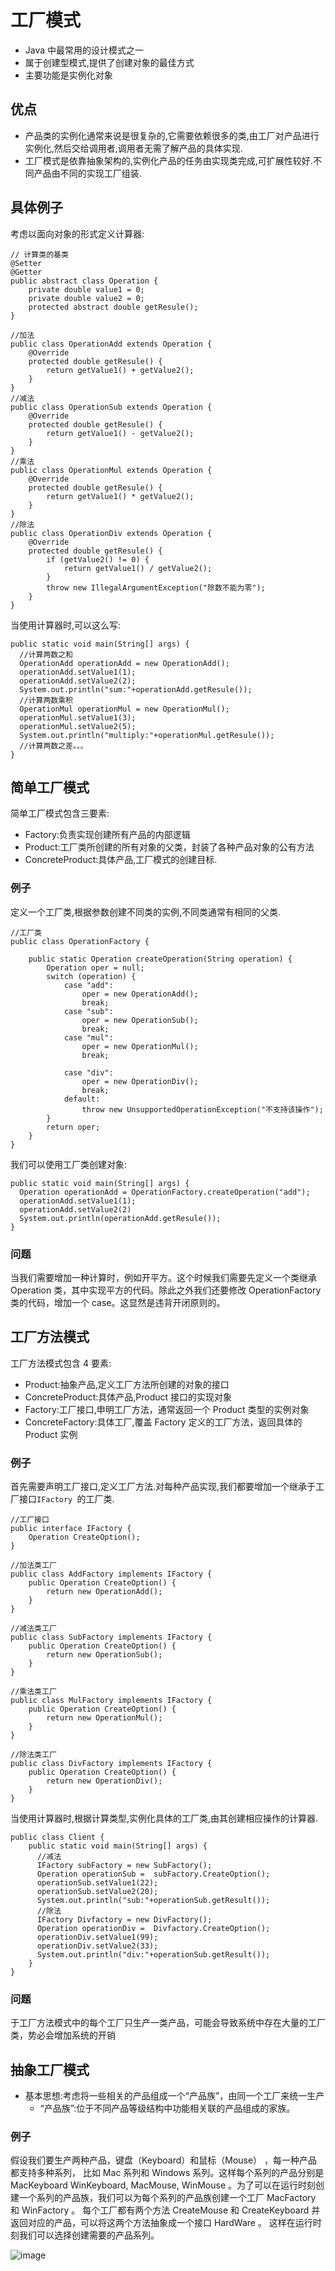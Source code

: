 # 工厂模式
- Java 中最常用的设计模式之一
- 属于创建型模式,提供了创建对象的最佳方式
- 主要功能是实例化对象
## 优点
- 产品类的实例化通常来说是很复杂的,它需要依赖很多的类,由工厂对产品进行实例化,然后交给调用者,调用者无需了解产品的具体实现.
- 工厂模式是依靠抽象架构的,实例化产品的任务由实现类完成,可扩展性较好.不同产品由不同的实现工厂组装.

## 具体例子
考虑以面向对象的形式定义计算器:
```
// 计算类的基类
@Setter
@Getter
public abstract class Operation {
    private double value1 = 0;
    private double value2 = 0;
    protected abstract double getResule();
}

//加法
public class OperationAdd extends Operation {
    @Override
    protected double getResule() {
        return getValue1() + getValue2();
    }
}
//减法
public class OperationSub extends Operation {
    @Override
    protected double getResule() {
        return getValue1() - getValue2();
    }
}
//乘法
public class OperationMul extends Operation {
    @Override
    protected double getResule() {
        return getValue1() * getValue2();
    }
}
//除法
public class OperationDiv extends Operation {
    @Override
    protected double getResule() {
        if (getValue2() != 0) {
            return getValue1() / getValue2();
        }
        throw new IllegalArgumentException("除数不能为零");
    }
}
```
当使用计算器时,可以这么写:
```
public static void main(String[] args) {
  //计算两数之和
  OperationAdd operationAdd = new OperationAdd();
  operationAdd.setValue1(1);
  operationAdd.setValue2(2);
  System.out.println("sum:"+operationAdd.getResule());
  //计算两数乘积
  OperationMul operationMul = new OperationMul();
  operationMul.setValue1(3);
  operationMul.setValue2(5);
  System.out.println("multiply:"+operationMul.getResule());
  //计算两数之差。。。
}
```
## 简单工厂模式
简单工厂模式包含三要素:
- Factory:负责实现创建所有产品的内部逻辑
- Product:工厂类所创建的所有对象的父类，封装了各种产品对象的公有方法
- ConcreteProduct:具体产品,工厂模式的创建目标.
### 例子
定义一个工厂类,根据参数创建不同类的实例,不同类通常有相同的父类.
```
//工厂类
public class OperationFactory {

    public static Operation createOperation(String operation) {
        Operation oper = null;
        switch (operation) {
            case "add":
                oper = new OperationAdd();
                break;
            case "sub":
                oper = new OperationSub();
                break;
            case "mul":
                oper = new OperationMul();
                break;

            case "div":
                oper = new OperationDiv();
                break;
            default:
                throw new UnsupportedOperationException("不支持该操作");
        }
        return oper;
    }
}
```
我们可以使用工厂类创建对象:
```
public static void main(String[] args) {
  Operation operationAdd = OperationFactory.createOperation("add");
  operationAdd.setValue1(1);
  operationAdd.setValue2(2)
  System.out.println(operationAdd.getResule());
}
```
### 问题
当我们需要增加一种计算时，例如开平方。这个时候我们需要先定义一个类继承 Operation 类，其中实现平方的代码。除此之外我们还要修改 OperationFactory 类的代码，增加一个 case。这显然是违背开闭原则的。


## 工厂方法模式
工厂方法模式包含 4 要素:
- Product:抽象产品,定义工厂方法所创建的对象的接口
- ConcreteProduct:具体产品,Product 接口的实现对象
- Factory:工厂接口,申明工厂方法，通常返回一个 Product 类型的实例对象
- ConcreteFactory:具体工厂,覆盖 Factory 定义的工厂方法，返回具体的 Product 实例

### 例子
首先需要声明工厂接口,定义工厂方法.对每种产品实现,我们都要增加一个继承于工厂接口`IFactory `的工厂类.
```
//工厂接口
public interface IFactory {
    Operation CreateOption();
}

//加法类工厂
public class AddFactory implements IFactory {
    public Operation CreateOption() {
        return new OperationAdd();
    }
}

//减法类工厂
public class SubFactory implements IFactory {
    public Operation CreateOption() {
        return new OperationSub();
    }
}

//乘法类工厂
public class MulFactory implements IFactory {
    public Operation CreateOption() {
        return new OperationMul();
    }
}

//除法类工厂
public class DivFactory implements IFactory {
    public Operation CreateOption() {
        return new OperationDiv();
    }
}
```
当使用计算器时,根据计算类型,实例化具体的工厂类,由其创建相应操作的计算器.
```
public class Client {
    public static void main(String[] args) {
      //减法
      IFactory subFactory = new SubFactory();
      Operation operationSub =  subFactory.CreateOption();
      operationSub.setValue1(22);
      operationSub.setValue2(20);
      System.out.println("sub:"+operationSub.getResult());
      //除法
      IFactory Divfactory = new DivFactory();
      Operation operationDiv =  Divfactory.CreateOption();
      operationDiv.setValue1(99);
      operationDiv.setValue2(33);
      System.out.println("div:"+operationSub.getResult());
    }
}
```

### 问题
于工厂方法模式中的每个工厂只生产一类产品，可能会导致系统中存在大量的工厂类，势必会增加系统的开销

## 抽象工厂模式
- 基本思想:考虑将一些相关的产品组成一个“产品族”，由同一个工厂来统一生产
  - “产品族”:位于不同产品等级结构中功能相关联的产品组成的家族。

### 例子
假设我们要生产两种产品，键盘（Keyboard）和鼠标（Mouse） ，每一种产品都支持多种系列，
比如 Mac 系列和 Windows 系列。这样每个系列的产品分别是 MacKeyboard WinKeyboard, MacMouse, WinMouse 
。为了可以在运行时刻创建一个系列的产品族，我们可以为每个系列的产品族创建一个工厂 MacFactory 和 WinFactory 。
每个工厂都有两个方法 CreateMouse 和 CreateKeyboard 并返回对应的产品，可以将这两个方法抽象成一个接口 HardWare 。
这样在运行时刻我们可以选择创建需要的产品系列。

![image](https://user-images.githubusercontent.com/56336922/196040157-da89b88b-db13-40e8-b24b-1bd71a8ecdce.png)



